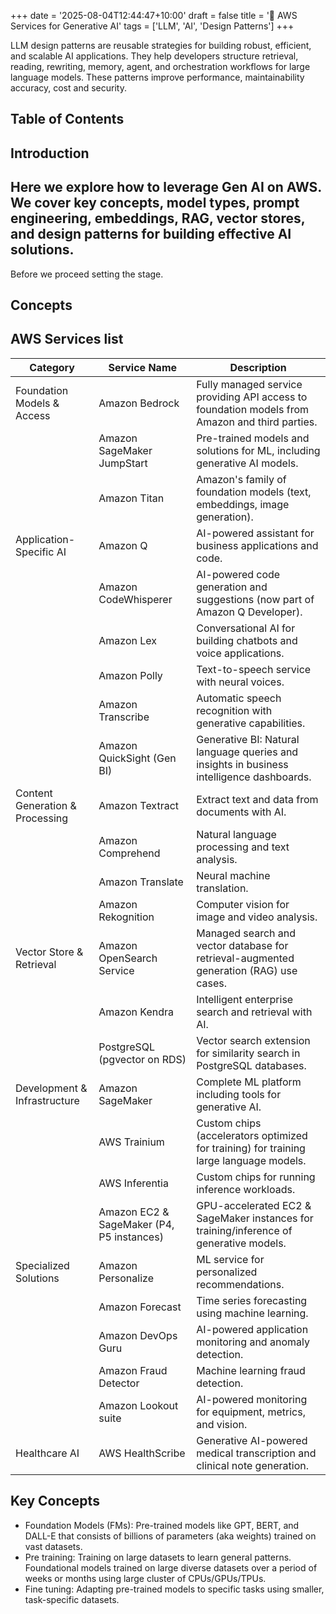 +++
date = '2025-08-04T12:44:47+10:00'
draft = false
title = '🔮 AWS Services for Generative AI'
tags = ['LLM', 'AI', 'Design Patterns']
+++

LLM design patterns are reusable strategies for building robust, efficient, and scalable AI applications. They help developers structure retrieval, reading, rewriting, memory, agent, and orchestration workflows for large language models. These patterns improve performance, maintainability accuracy, cost and security.

## Table of Contents

## Introduction
Here we explore how to leverage Gen AI on AWS. We cover key concepts, model types, prompt engineering, embeddings, RAG, vector stores, and design patterns for building effective AI solutions.
---

Before we proceed setting the stage.
## Concepts 
## AWS Services list

| Category                        | Service Name                              | Description                                                                                    |
|----------------------------------|-------------------------------------------|------------------------------------------------------------------------------------------------|
| Foundation Models & Access       | Amazon Bedrock                            | Fully managed service providing API access to foundation models from Amazon and third parties. |
|                                  | Amazon SageMaker JumpStart                | Pre-trained models and solutions for ML, including generative AI models.                       |
|                                  | Amazon Titan                              | Amazon's family of foundation models (text, embeddings, image generation).                     |
| Application-Specific AI          | Amazon Q                                  | AI-powered assistant for business applications and code.                                       |
|                                  | Amazon CodeWhisperer                      | AI-powered code generation and suggestions (now part of Amazon Q Developer).                   |
|                                  | Amazon Lex                                | Conversational AI for building chatbots and voice applications.                                |
|                                  | Amazon Polly                              | Text-to-speech service with neural voices.                                                     |
|                                  | Amazon Transcribe                         | Automatic speech recognition with generative capabilities.                                     |
|                                  | Amazon QuickSight (Gen BI)                | Generative BI: Natural language queries and insights in business intelligence dashboards.      |
| Content Generation & Processing  | Amazon Textract                           | Extract text and data from documents with AI.                                                  |
|                                  | Amazon Comprehend                         | Natural language processing and text analysis.                                                 |
|                                  | Amazon Translate                          | Neural machine translation.                                                                    |
|                                  | Amazon Rekognition                        | Computer vision for image and video analysis.                                                  |
| Vector Store & Retrieval         | Amazon OpenSearch Service                 | Managed search and vector database for retrieval-augmented generation (RAG) use cases.         |
|                                  | Amazon Kendra                             | Intelligent enterprise search and retrieval with AI.                                           |
|                                  | PostgreSQL (pgvector on RDS)              | Vector search extension for similarity search in PostgreSQL databases.                         |
| Development & Infrastructure     | Amazon SageMaker                          | Complete ML platform including tools for generative AI.                                        |
|                                  | AWS Trainium                              | Custom chips (accelerators optimized for training) for training large language models.         |
|                                  | AWS Inferentia                            | Custom chips for running inference workloads.                                                  |
|                                  | Amazon EC2 & SageMaker (P4, P5 instances) | GPU-accelerated EC2 & SageMaker instances for training/inference of generative models.         |
| Specialized Solutions            | Amazon Personalize                        | ML service for personalized recommendations.                                                   |
|                                  | Amazon Forecast                           | Time series forecasting using machine learning.                                                |
|                                  | Amazon DevOps Guru                        | AI-powered application monitoring and anomaly detection.                                       |
|                                  | Amazon Fraud Detector                     | Machine learning fraud detection.                                                              |
|                                  | Amazon Lookout suite                      | AI-powered monitoring for equipment, metrics, and vision.                                      |
| Healthcare AI                    | AWS HealthScribe                          | Generative AI-powered medical transcription and clinical note generation.                      |

## Key Concepts
- Foundation Models (FMs): Pre-trained models like GPT, BERT, and DALL-E that consists of billions of parameters (aka weights) trained on vast datasets.
- Pre training: Training on large datasets to learn general patterns. Foundational models trained on large diverse datasets over a period of weeks or months using large cluster of CPUs/GPUs/TPUs.
- Fine tuning: Adapting pre-trained models to specific tasks using smaller, task-specific datasets.

